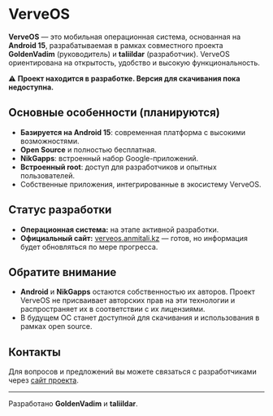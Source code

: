 # VerveOS

**VerveOS** — это мобильная операционная система, основанная на **Android 15**, разрабатываемая в рамках совместного проекта **GoldenVadim** (руководитель) и **taliildar** (разработчик). VerveOS ориентирована на открытость, удобство и высокую функциональность. 

⚠️ **Проект находится в разработке. Версия для скачивания пока недоступна.**

## Основные особенности (планируются)

- **Базируется на Android 15**: современная платформа с высокими возможностями.
- **Open Source** и полностью бесплатная.
- **NikGapps**: встроенный набор Google-приложений.
- **Встроенный root**: доступ для разработчиков и опытных пользователей.
- Собственные приложения, интегрированные в экосистему VerveOS.

## Статус разработки

- **Операционная система:** на этапе активной разработки.
- **Официальный сайт:** [verveos.anmitali.kz](https://verveos.anmitali.kz) — готов, но информация будет обновляться по мере прогресса.

## Обратите внимание

- **Android** и **NikGapps** остаются собственностью их авторов. Проект VerveOS не присваивает авторских прав на эти технологии и распространяет их в соответствии с их лицензиями.
- В будущем ОС станет доступной для скачивания и использования в рамках open source.

## Контакты

Для вопросов и предложений вы можете связаться с разработчиками через [сайт проекта](https://verveos.anmitali.kz).

---

Разработано **GoldenVadim** и **taliildar**.
